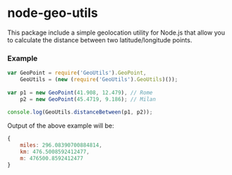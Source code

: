 node-geo-utils
==============

This package include a simple geolocation utility for Node.js that allow you to calculate the distance between two latitude/longitude points.

### Example

``` js
var GeoPoint = require('GeoUtils').GeoPoint,
    GeoUtils = (new (require('GeoUtils').GeoUtils)());
	
var p1 = new GeoPoint(41.908, 12.479), // Rome
    p2 = new GeoPoint(45.4719, 9.186); // Milan
	
console.log(GeoUtils.distanceBetween(p1, p2));
```

Output of the above example will be:

``` js
{
    miles: 296.08390700884814,
    km: 476.5008592412477,
    m: 476500.8592412477
}
```
